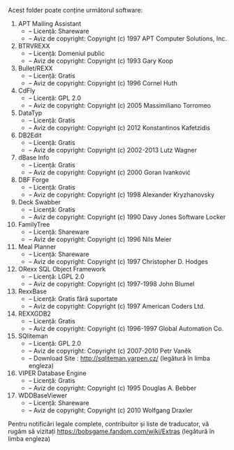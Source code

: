Acest folder poate conține următorul software:

1. APT Mailing Assistant
   - – Licență: Shareware
   - – Aviz de copyright: Copyright (c) 1997 APT Computer Solutions, Inc.
2. BTRVREXX
   - – Licență: Domeniul public
   - – Aviz de copyright: Copyright (c) 1993 Gary Koop
3. Bullet/REXX
   - – Licență: Gratis
   - – Aviz de copyright: Copyright (c) 1996 Cornel Huth
4. CdFly
   - – Licență: GPL 2.0
   - – Aviz de copyright: Copyright (c) 2005 Massimiliano Torromeo
5. DataTyp
   - – Licență: Gratis
   - – Aviz de copyright: Copyright (c) 2012 Konstantinos Kafetzidis
6. DB2Edit
   - – Licență: Gratis
   - – Aviz de copyright: Copyright (c) 2002-2013 Lutz Wagner
7. dBase Info
   - – Licență: Gratis
   - – Aviz de copyright: Copyright (c) 2000 Goran Ivanković
8. DBF Forge
   - – Licență: Gratis
   - – Aviz de copyright: Copyright (c) 1998 Alexander Kryzhanovsky
9. Deck Swabber
   - – Licență: Gratis
   - – Aviz de copyright: Copyright (c) 1990 Davy Jones Software Locker
10. FamilyTree
    - – Licență: Shareware
    - – Aviz de copyright: Copyright (c) 1996 Nils Meier
11. Meal Planner
    - – Licență: Shareware
    - – Aviz de copyright: Copyright (c) 1997 Christopher D. Hodges
12. ORexx SQL Object Framework
    - – Licență: LGPL 2.0
    - – Aviz de copyright: Copyright (c) 1997-1998 John Blumel
13. RexxBase
    - – Licență: Gratis fără suportate
    - – Aviz de copyright: Copyright (c) 1997 American Coders Ltd.
14. REXXGDB2
    - – Licență: Gratis
    - – Aviz de copyright: Copyright (c) 1996-1997 Global Automation Co.
15. SQliteman
    - – Licență: GPL 2.0
    - – Aviz de copyright: Copyright (c) 2007-2010 Petr Vaněk
    - – Download Site : http://sqliteman.yarpen.cz/ (legătură în limba engleza)
16. VIPER Database Engine
    - – Licență: Gratis
    - – Aviz de copyright: Copyright (c) 1995 Douglas A. Bebber
17. WDDBaseViewer
    - – Licență: Shareware
    - – Aviz de copyright: Copyright (c) 2010 Wolfgang Draxler

Pentru notificări legale complete, contribuitor și liste de traducator, vă rugăm să vizitați https://bobsgame.fandom.com/wiki/Extras (legătură în limba engleza)
